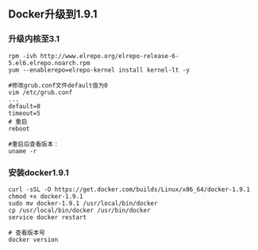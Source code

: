 ## Docker升级到1.9.1

### 升级内核至3.1

	rpm -ivh http://www.elrepo.org/elrepo-release-6-5.el6.elrepo.noarch.rpm
	yum --enablerepo=elrepo-kernel install kernel-lt -y

	#修改grub.conf文件default值为0
	vim /etc/grub.conf
	...
	default=0
	timeout=5
	# 重启
	reboot

	#重启后查看版本：
	uname -r

### 安装docker1.9.1

	curl -sSL -O https://get.docker.com/builds/Linux/x86_64/docker-1.9.1 	
	chmod +x docker-1.9.1 
	sudo mv docker-1.9.1 /usr/local/bin/docker 
	cp /usr/local/bin/docker /usr/bin/docker
	service docker restart
	
	# 查看版本号
	docker version 









